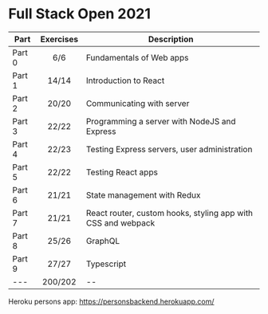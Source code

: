 # Full Stack Open 2021

| Part | Exercises | Description |
| ---- | :--------------: | ---- |
| Part 0 | 6/6 | Fundamentals of Web apps |
| Part 1 | 14/14 | Introduction to React |
| Part 2 | 20/20 | Communicating with server |
| Part 3 | 22/22 | Programming a server with NodeJS and Express |
| Part 4 | 22/23 | Testing Express servers, user administration |
| Part 5 | 22/22 | Testing React apps |
| Part 6 | 21/21 | State management with Redux |
| Part 7 | 21/21 | React router, custom hooks, styling app with CSS and webpack |
| Part 8 | 25/26 | GraphQL |
| Part 9 | 27/27 | Typescript |
| --- | 200/202 | -- |


Heroku persons app: https://personsbackend.herokuapp.com/
